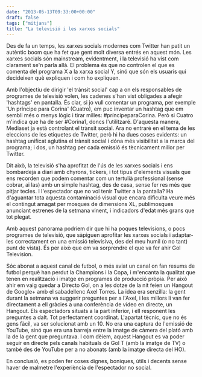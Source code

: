 ```yaml
---
date: "2013-05-13T09:33:00+00:00"
draft: false
tags: ["mitjans"]
title: "La televisió i les xarxes socials"
---
```

Des de fa un temps, les xarxes socials modernes com Twitter han patit un autèntic boom que ha fet que gent molt diversa entrés en aquest món. Les xarxes socials són mainstream, evidentment, i la televisió ha vist com clarament se'n parla allà. El problema és que no controlen el que es comenta del programa X a la xarxa social Y, sinó que són els usuaris qui decideixen què expliquen i com ho expliquen. 

Amb l'objectiu de dirigir 'el trànsit social' cap a on els responsables de programes de televisió volen, les cadenes s'han vist obligades a afegir 'hashtags' en pantalla. És clar, si jo vull comentar un programa, per exemple 'Un príncipe para Corina' (Cuatro), em puc inventar un hashtag que em sembli més o menys lògic i tirar milles: #príncipeparaCorina. Però si Cuatro m'indica que ha de ser #Corina1, doncs l'utilitzaré. D'aquesta manera, Mediaset ja està controlant el trànsit social. Ara no entraré en el tema de les eleccions de les etiquetes de Twitter, però hi ha dues coses evidents: un hashtag unificat aglutina el trànsit social i dóna més visibilitat a la marca del programa; i dos, un hashtag per cada emissió és tècnicament millor per Twitter.

Dit això, la televisió s'ha aprofitat de l'ús de les xarxes socials i ens bombardeja a diari amb chyrons, tickers, i tot tipus d'elements visuals que ens recorden que podem comentar com un tertulià professional (sense cobrar, ai las) amb un simple hashtag, des de casa, sense fer res més que pitjar tecles. I l'espectador que no vol tenir Twitter a la pantalla? Ha d'aguantar tota aquesta contaminació visual que encara dificulta veure més el contingut amagat per mosques de dimensions XL, publimosques anunciant estrenes de la setmana vinent, i indicadors d'edat més grans que tot plegat. 

Amb aquest panorama podríem dir que hi ha poques televisions, o pocs programes de televisió, que sàpiguen aprofitar les xarxes socials i adaptar-les correctament en una emissió televisiva, des del meu humil (o no tant) punt de vista). És per això que em va sorprendre el que va fer ahir Gol Television. 

Sóc abonat a aquest canal de futbol, o més aviat un canal on fan resums de futbol perquè han perdut la Champions i la Copa, i m'encanta la qualitat que tenen en realització i imatge en programes de producció pròpia. Per això ahir em vaig quedar a Directo Gol, on a les dotze de la nit feien un Hangout de Google+ amb el sabadellenc Axel Torres. La idea era senzilla: la gent durant la setmana va suggerir preguntes per a l'Axel, i les millors li van fer directament a ell gràcies a una conferència de vídeo en directe, un Hangout. Els espectadors situats a la part inferior, i ell responent les preguntes a dalt. Tot perfectament coordinat. L'apartat tècnic, que no és gens fàcil, va ser solucionat amb un 10. No era una captura de l'emissió de YouTube, sinó que era una barreja entre la imatge de càmera del plató amb la de la gent que preguntava. I com dèiem, aquest Hangout es va poder seguir en directe pels canals habituals de Gol T (amb la imatge de TV) o també des de YouTube per a no abonats (amb la imatge directa del HO).

En conclusió, es poden fer coses dignes, boniques, útils i decents sense haver de malmetre l'experiència de l'espectador no social.
